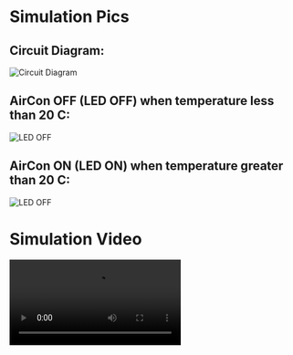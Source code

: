 # Simulation Pics

## Circuit Diagram:
![Circuit Diagram](https://user-images.githubusercontent.com/47058068/157298487-71fe1b38-cc2b-4def-b026-f2743fc60562.png)

## AirCon OFF (LED OFF) when temperature less than 20 C:
![LED OFF](https://user-images.githubusercontent.com/47058068/157298878-5203ee70-1f6d-49d0-b18f-1a468bd70b96.png)

## AirCon ON (LED ON) when temperature greater than 20 C:
![LED OFF](https://user-images.githubusercontent.com/47058068/157298878-5203ee70-1f6d-49d0-b18f-1a468bd70b96.png)


# Simulation Video
![Simulation](https://user-images.githubusercontent.com/47058068/157300622-1b225bb6-66b4-43ab-837a-80655db77483.mp4)